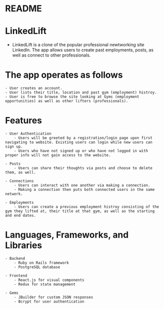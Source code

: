 # README

# LinkedLift

- LinkedLift is a clone of the popular professional newtworking site LinkedIn. The app allows users to create past employments, posts, as well as connect to other professionals.

# The app operates as follows

    - User creates an account.
    - User lists their title, location and past gym (employment) histroy.
    - User is free to browse the site looking at Gyms (employment opportunities) as well as other lifters (professionals).

# Features

    - User Authentication
        - Users will be greeted by a registration/login page upon first navigating to website. Existing users can login while new users can sign up.
        - Users who have not signed up or who have not logged in with proper info will not gain access to the website.

    - Posts
        - Users can share their thoughts via posts and choose to delete them, as well.

    - Connections
        - Users can interact with one another via making a connection.
        - Making a connection then puts both connected users in the same network.

    - Employments
        - Users can create a previous employment histroy consisting of the gym they lifted at, their title at that gym, as well as the starting and end dates.

# Languages, Frameworks, and Libraries

    - Backend
        - Ruby on Rails framework
        - PostgreSQL database

    - Frontend
        - React.js for visual components
        - Redux for state management

    - Gems
        - JBuilder for custom JSON responses
        - Bcrypt for user authentication
